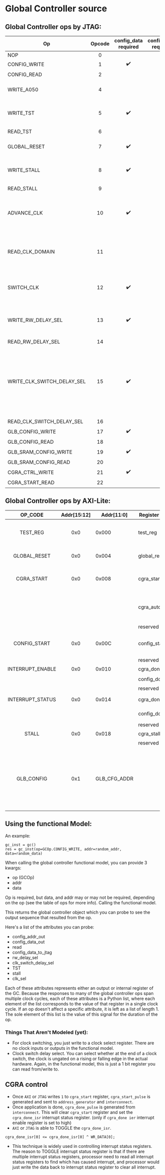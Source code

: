 # Global Controller source

## Global Controller ops by JTAG:
| Op                           | Opcode |config_data required   | config_addr required | Has output | Notes
| -----------------------------| :----: | :--------:            | :-------:            | :----:     | --------
|  NOP                         | 0 |                      |                      | 
|  CONFIG_WRITE                | 1 |:heavy_check_mark:   | :heavy_check_mark:   |            |        
|  CONFIG_READ                 | 2 |                     |  :heavy_check_mark:  | :heavy_check_mark: |           
|  WRITE_A050                  | 4 |                      |                      | :heavy_check_mark: | output A050 to JTAG. "Is the chip alive?"
|  WRITE_TST                   | 5 | :heavy_check_mark:   |                      |                    | A register we can r/w to. Doesn't do anything.
|  READ_TST                    | 6 |   |    | :heavy_check_mark: |          
|  GLOBAL_RESET                | 7 |:heavy_check_mark:  |   |   | Reset the CGRA fabric, but not the controller.
|  WRITE_STALL                 | 8 |:heavy_check_mark: |   |    |  Stall: N-bit register, where N=# of stall domains
|  READ_STALL                  | 9 |  |   | :heavy_check_mark: |       
|  ADVANCE_CLK                 | 10 |:heavy_check_mark:  | :heavy_check_mark:  |  |  Deassert stall domains asserted in config_addr for config_data cycles
|  READ_CLK_DOMAIN             | 11 |  |   |   :heavy_check_mark: |  Are we running the tiles on TCK or the faster system_clk? 0: TCK, 1: system_clk
|  SWITCH_CLK                  | 12 |:heavy_check_mark:  |   |     |    Switch to fast clk (config_data=1) or TCK (config_data=0)
|  WRITE_RW_DELAY_SEL          | 13 |:heavy_check_mark:  |    |     |  controls how long read/write as asserted for a config_read or config_write
|  READ_RW_DELAY_SEL           | 14 | |   |  :heavy_check_mark: |      
|  WRITE_CLK_SWITCH_DELAY_SEL  | 15 | :heavy_check_mark: |   |    |  Controls whether the clock is ungated on a rising edge (config_data=1) or a falling edge (config_data=0). Not actually modeled in functional model   
|  READ_CLK_SWITCH_DELAY_SEL   | 16 |  |   |  :heavy_check_mark: |
|  GLB_CONFIG_WRITE   | 17 | :heavy_check_mark: | :heavy_check_mark:  |  |
|  GLB_CONFIG_READ   | 18 |  | :heavy_check_mark: |  :heavy_check_mark: |
|  GLB_SRAM_CONFIG_WRITE   | 19 |:heavy_check_mark:  |  :heavy_check_mark: |  |
|  GLB_SRAM_CONFIG_READ   | 20 |  | :heavy_check_mark:  |  :heavy_check_mark: |
|  CGRA_CTRL_WRITE   | 21 |  :heavy_check_mark: |:heavy_check_mark: |  |
|  CGRA_START_READ   | 22 |  |  :heavy_check_mark: |  :heavy_check_mark: |


## Global Controller ops by AXI-Lite:
|      OP_CODE     | Addr[15:12] | Addr[11:0]      | Register Name   |  Data  |        Write       |        Read        |                                                       Notes                                                       |
|:----------------:|:--------------:|--------------------|-----------------|:------:|:------------------:|:------------------:|:-----------------------------------------------------------------------------------------------------------------:|
| TEST_REG    | 0x0            | 0x000              | test_reg   | [31:0] | :heavy_check_mark: | :heavy_check_mark: | Do nothing. Just to check AXI-Lite is working.                                                                    |
| GLOBAL_RESET     | 0x0            | 0x004              | global_reset    | [31:0] |                    |                    | Apply reset. Clock cycle is set by data.                                                                          |
|    CGRA_START    |       0x0      | 0x008              | cgra_start      |   [0]  | :heavy_check_mark: | :heavy_check_mark: |                                   Can write only `1`. <br> CLEAR on `cgra_done`                                   |
|                  |                |                    | cgra_auto_start |   [1]  | :heavy_check_mark: | :heavy_check_mark: |                               CLEAR after it gets `cgra_done` and sets `cgra_start`                               |
|                  |                |                    | reserved        | [31:2] |                    |                    |                                                                                                                   |
| CONFIG_START     | 0x0            | 0x00C              | config_start    | [0]    | :heavy_check_mark: | :heavy_check_mark: | Can write only `1`.<br> CLEAR on `config_done`                                                                    |
|                  |                |                    | reserved        | [31:1] |                    |                    |                                                                                                                   |
| INTERRUPT_ENABLE | 0x0            | 0x010              | cgra_done_ier   | [0]    | :heavy_check_mark: | :heavy_check_mark: |                                                                                                                   |
|                  |                |                    | config_done_ier |   [1]  | :heavy_check_mark: | :heavy_check_mark: |                                                                                                                   |
|                  |                |                    | reserved        | [31:2] |                    |                    |                                                                                                                   |
| INTERRUPT_STATUS |       0x0      | 0x014              | cgra_done_isr   |   [0]  | :heavy_check_mark: | :heavy_check_mark: |                                                  TOGGLE on Write                                                  |
|                  |                |                    | config_done_isr |   [1]  | :heavy_check_mark: | :heavy_check_mark: |                                                  TOGGLE on Write                                                  |
|                  |                |                    | reserved        | [31:2] |                    |                    |                                                                                                                   |
|       STALL      |       0x0      | 0x018              | cgra_stalled    |  [3:0] | :heavy_check_mark: | :heavy_check_mark: |                                                                                                                   |
|                  |                |                    | reserved        | [31:4] |                    |                    |                                                                                                                   |
|    GLB_CONFIG    |      0x1      | GLB_CFG_ADDR |                 | GLB_CFG_DATA |                    |                    | Config the Global Buffer registers (e.g. address generator, parallel configuration controller, and interconnect)) |


## Using the functional Model:
An example:
```
gc_inst = gc()
res = gc_inst(op=GCOp.CONFIG_WRITE, addr=random_addr, data=random_data)
```

When calling the global controller functional model, you can provide 3 kwargs: 
- op (GCOp)
- addr
- data

Op is required, but data, and addr may or may not be required, depending on the op (see the table of ops for more info).
Calling the functional model.

This returns the global controller object which you can probe to see the output sequence that resulted from the op.

Here's a list of the attributes you can probe:
- config_addr_out
- config_data_out
- read
- config_data_to_jtag
- rw_delay_sel
- clk_switch_delay_sel
- TST
- stall
- clk_sel

Each of these attributes represents either an output or internal register of the GC. Because the responses to many of the global controller ops span multiple clock cycles, each of these attributes is a Python list, where each element of the list corresponds to the value of that register in a single clock cycle. If an op doesn't affect a specific attribute, it is left as a list of length 1. The sole element of this list is the value of this signal for the duration of the op.



### Things That Aren't Modeled (yet):
- For clock switching, you just write to a clock select register. There are no clock inputs or outputs in the functional model.
- Clock switch delay select. You can select whether at the end of a clock switch, the clock is ungated on a rising or falling edge in the actual hardware. Again, in the functional model, this is just a 1 bit register you can read from/write to.

## CGRA control
- Once `AXI` or `JTAG` writes `1` to `cgra_start` register, `cgra_start_pulse` is generated and sent to `address_generator` and `interconnect`.
- Once application is done, `cgra_done_pulse` is generated from `interconnect`. This will clear `cgra_start` register and set the `cgra_done_isr` interrupt status register. (only if `cgra_done ier` interrupt enable register is set to high)
- `AXI` or `JTAG` is able to TOGGLE the `cgra_done_isr`. 
```
cgra_done_isr[0] <= cgra_done_isr[0] ^ WR_DATA[0];
```
- This technique is widely used in controlling interrupt status registers. The reason to TOGGLE interrupt status register is that if there are multiple interrupt status registers, processor need to read all interrupt status registers to find which has caused interrupt, and processor would just write the data back to interrupt status register to clear all interrupt.
